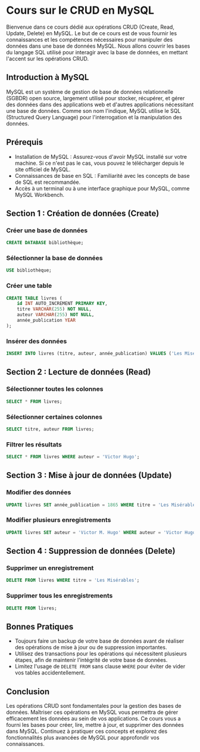 # Cours sur le CRUD en MySQL

Bienvenue dans ce cours dédié aux opérations CRUD (Create, Read, Update, Delete) en MySQL. Le but de ce cours est de vous fournir les connaissances et les compétences nécessaires pour manipuler des données dans une base de données MySQL. Nous allons couvrir les bases du langage SQL utilisé pour interagir avec la base de données, en mettant l'accent sur les opérations CRUD.

## Introduction à MySQL

MySQL est un système de gestion de base de données relationnelle (SGBDR) open source, largement utilisé pour stocker, récupérer, et gérer des données dans des applications web et d'autres applications nécessitant une base de données. Comme son nom l'indique, MySQL utilise le SQL (Structured Query Language) pour l'interrogation et la manipulation des données.

## Prérequis

- Installation de MySQL : Assurez-vous d'avoir MySQL installé sur votre machine. Si ce n'est pas le cas, vous pouvez le télécharger depuis le site officiel de MySQL.
- Connaissances de base en SQL : Familiarité avec les concepts de base de SQL est recommandée.
- Accès à un terminal ou à une interface graphique pour MySQL, comme MySQL Workbench.

## Section 1 : Création de données (Create)

### Créer une base de données

```sql
CREATE DATABASE bibliothèque;
```

### Sélectionner la base de données

```sql
USE bibliothèque;
```

### Créer une table

```sql
CREATE TABLE livres (
    id INT AUTO_INCREMENT PRIMARY KEY,
    titre VARCHAR(255) NOT NULL,
    auteur VARCHAR(255) NOT NULL,
    année_publication YEAR
);
```

### Insérer des données

```sql
INSERT INTO livres (titre, auteur, année_publication) VALUES ('Les Misérables', 'Victor Hugo', 1862);
```

## Section 2 : Lecture de données (Read)

### Sélectionner toutes les colonnes

```sql
SELECT * FROM livres;
```

### Sélectionner certaines colonnes

```sql
SELECT titre, auteur FROM livres;
```

### Filtrer les résultats

```sql
SELECT * FROM livres WHERE auteur = 'Victor Hugo';
```

## Section 3 : Mise à jour de données (Update)

### Modifier des données

```sql
UPDATE livres SET année_publication = 1865 WHERE titre = 'Les Misérables';
```

### Modifier plusieurs enregistrements

```sql
UPDATE livres SET auteur = 'Victor M. Hugo' WHERE auteur = 'Victor Hugo';
```

## Section 4 : Suppression de données (Delete)

### Supprimer un enregistrement

```sql
DELETE FROM livres WHERE titre = 'Les Misérables';
```

### Supprimer tous les enregistrements

```sql
DELETE FROM livres;
```

## Bonnes Pratiques

- Toujours faire un backup de votre base de données avant de réaliser des opérations de mise à jour ou de suppression importantes.
- Utilisez des transactions pour les opérations qui nécessitent plusieurs étapes, afin de maintenir l'intégrité de votre base de données.
- Limitez l'usage de `DELETE FROM` sans clause `WHERE` pour éviter de vider vos tables accidentellement.

## Conclusion

Les opérations CRUD sont fondamentales pour la gestion des bases de données. Maîtriser ces opérations en MySQL vous permettra de gérer efficacement les données au sein de vos applications. Ce cours vous a fourni les bases pour créer, lire, mettre à jour, et supprimer des données dans MySQL. Continuez à pratiquer ces concepts et explorez des fonctionnalités plus avancées de MySQL pour approfondir vos connaissances.